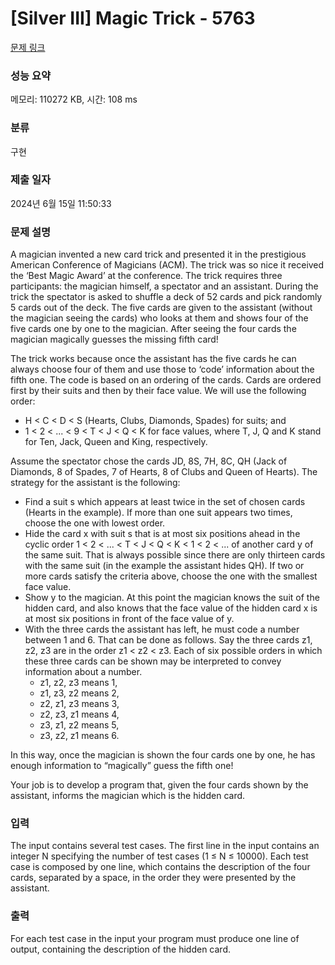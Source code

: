 # [Silver III] Magic Trick - 5763 

[문제 링크](https://www.acmicpc.net/problem/5763) 

### 성능 요약

메모리: 110272 KB, 시간: 108 ms

### 분류

구현

### 제출 일자

2024년 6월 15일 11:50:33

### 문제 설명

<p>A magician invented a new card trick and presented it in the prestigious American Conference of Magicians (ACM). The trick was so nice it received the ‘Best Magic Award’ at the conference. The trick requires three participants: the magician himself, a spectator and an assistant. During the trick the spectator is asked to shuffle a deck of 52 cards and pick randomly 5 cards out of the deck. The five cards are given to the assistant (without the magician seeing the cards) who looks at them and shows four of the five cards one by one to the magician. After seeing the four cards the magician magically guesses the missing fifth card!</p>

<p>The trick works because once the assistant has the five cards he can always choose four of them and use those to ‘code’ information about the fifth one. The code is based on an ordering of the cards. Cards are ordered first by their suits and then by their face value. We will use the following order:</p>

<ul>
	<li>H < C < D < S (Hearts, Clubs, Diamonds, Spades) for suits; and</li>
	<li>1 < 2 < ... < 9 < T < J < Q < K for face values, where T, J, Q and K stand for Ten, Jack, Queen and King, respectively.</li>
</ul>

<p>Assume the spectator chose the cards JD, 8S, 7H, 8C, QH (Jack of Diamonds, 8 of Spades, 7 of Hearts, 8 of Clubs and Queen of Hearts). The strategy for the assistant is the following:</p>

<ul>
	<li>Find a suit s which appears at least twice in the set of chosen cards (Hearts in the example). If more than one suit appears two times, choose the one with lowest order.</li>
	<li>Hide the card x with suit s that is at most six positions ahead in the cyclic order 1 < 2 < ... < T < J < Q < K < 1 < 2 < ... of another card y of the same suit. That is always possible since there are only thirteen cards with the same suit (in the example the assistant hides QH). If two or more cards satisfy the criteria above, choose the one with the smallest face value.</li>
	<li>Show y to the magician. At this point the magician knows the suit of the hidden card, and also knows that the face value of the hidden card x is at most six positions in front of the face value of y.</li>
	<li>With the three cards the assistant has left, he must code a number between 1 and 6. That can be done as follows. Say the three cards z1, z2, z3 are in the order z1 < z2 < z3. Each of six possible orders in which these three cards can be shown may be interpreted to convey information about a number.
	<ul>
		<li>z1, z2, z3 means 1,</li>
		<li>z1, z3, z2 means 2,</li>
		<li>z2, z1, z3 means 3,</li>
		<li>z2, z3, z1 means 4,</li>
		<li>z3, z1, z2 means 5,</li>
		<li>z3, z2, z1 means 6.</li>
	</ul>
	</li>
</ul>

<p>In this way, once the magician is shown the four cards one by one, he has enough information to “magically” guess the fifth one!</p>

<p>Your job is to develop a program that, given the four cards shown by the assistant, informs the magician which is the hidden card.</p>

### 입력 

 <p>The input contains several test cases. The first line in the input contains an integer N specifying the number of test cases (1 ≤ N ≤ 10000). Each test case is composed by one line, which contains the description of the four cards, separated by a space, in the order they were presented by the assistant.</p>

### 출력 

 <p>For each test case in the input your program must produce one line of output, containing the description of the hidden card.</p>

